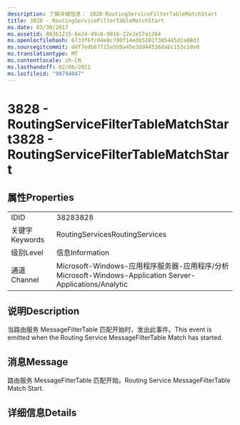 ```yaml
---
description: 了解详细信息： 3828-RoutingServiceFilterTableMatchStart
title: 3828 - RoutingServiceFilterTableMatchStart
ms.date: 03/30/2017
ms.assetid: 883b1215-6e24-49c6-9816-22e2e57a1264
ms.openlocfilehash: 6733f6fc04e0c700f14edb5201f365445d2a08d3
ms.sourcegitcommit: ddf7edb67715a5b9a45e3dd44536dabc153c1de0
ms.translationtype: MT
ms.contentlocale: zh-CN
ms.lasthandoff: 02/06/2021
ms.locfileid: "99794047"
---
```

# <a name="3828---routingservicefiltertablematchstart"></a><span data-ttu-id="b6b80-103">3828 - RoutingServiceFilterTableMatchStart</span><span class="sxs-lookup"><span data-stu-id="b6b80-103">3828 - RoutingServiceFilterTableMatchStart</span></span>

## <a name="properties"></a><span data-ttu-id="b6b80-104">属性</span><span class="sxs-lookup"><span data-stu-id="b6b80-104">Properties</span></span>  
  
|||  
|-|-|  
|<span data-ttu-id="b6b80-105">ID</span><span class="sxs-lookup"><span data-stu-id="b6b80-105">ID</span></span>|<span data-ttu-id="b6b80-106">3828</span><span class="sxs-lookup"><span data-stu-id="b6b80-106">3828</span></span>|  
|<span data-ttu-id="b6b80-107">关键字</span><span class="sxs-lookup"><span data-stu-id="b6b80-107">Keywords</span></span>|<span data-ttu-id="b6b80-108">RoutingServices</span><span class="sxs-lookup"><span data-stu-id="b6b80-108">RoutingServices</span></span>|  
|<span data-ttu-id="b6b80-109">级别</span><span class="sxs-lookup"><span data-stu-id="b6b80-109">Level</span></span>|<span data-ttu-id="b6b80-110">信息</span><span class="sxs-lookup"><span data-stu-id="b6b80-110">Information</span></span>|  
|<span data-ttu-id="b6b80-111">通道</span><span class="sxs-lookup"><span data-stu-id="b6b80-111">Channel</span></span>|<span data-ttu-id="b6b80-112">Microsoft-Windows-应用程序服务器-应用程序/分析</span><span class="sxs-lookup"><span data-stu-id="b6b80-112">Microsoft-Windows-Application Server-Applications/Analytic</span></span>|  
  
## <a name="description"></a><span data-ttu-id="b6b80-113">说明</span><span class="sxs-lookup"><span data-stu-id="b6b80-113">Description</span></span>  

 <span data-ttu-id="b6b80-114">当路由服务 MessageFilterTable 匹配开始时，发出此事件。</span><span class="sxs-lookup"><span data-stu-id="b6b80-114">This event is emitted when the Routing Service MessageFilterTable Match has started.</span></span>  
  
## <a name="message"></a><span data-ttu-id="b6b80-115">消息</span><span class="sxs-lookup"><span data-stu-id="b6b80-115">Message</span></span>  

 <span data-ttu-id="b6b80-116">路由服务 MessageFilterTable 匹配开始。</span><span class="sxs-lookup"><span data-stu-id="b6b80-116">Routing Service MessageFilterTable Match Start.</span></span>  
  
## <a name="details"></a><span data-ttu-id="b6b80-117">详细信息</span><span class="sxs-lookup"><span data-stu-id="b6b80-117">Details</span></span>
